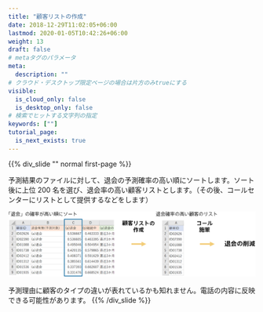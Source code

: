 ```yaml
---
title: "顧客リストの作成"
date: 2018-12-29T11:02:05+06:00
lastmod: 2020-01-05T10:42:26+06:00
weight: 13
draft: false
# metaタグのパラメータ
meta:
  description: ""
# クラウド・デスクトップ限定ページの場合は片方のみtrueにする
visible:
  is_cloud_only: false
  is_desktop_only: false
# 検索でヒットする文字列の指定
keywords: [""]
tutorial_page:
  is_next_exists: true
---
```


{{% div_slide "" normal first-page %}}

予測結果のファイルに対して、退会の予測確率の高い順にソートします。ソート後に上位 200 名を選び、退会率の高い顧客リストとします。（その後、コールセンターにリストとして提供するなどをします）

![](../img/t_slide20.png)

予測理由に顧客のタイプの違いが表れているかも知れません。電話の内容に反映できる可能性があります。
{{% /div_slide %}}

